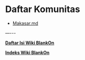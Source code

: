 # Daftar Komunitas

 + [Makasar.md](Assets/Others/Makasar.md)


—---

[**Daftar Isi Wiki BlankOn**](/wiki/DaftarIsi/index.html)
 
[**Indeks Wiki BlankOn**](/wiki/Indeks.html)
